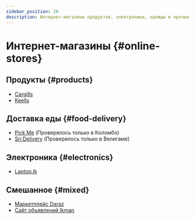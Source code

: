 ```yaml
---
sidebar_position: 20
description: Интернет-магазины продуктов, электроники, одежды и прочее
---
```


# Интернет-магазины {#online-stores}

## Продукты {#products}

- [Cargills](https://cargillsonline.com/Web/Index)
- [Keells](https://www.keellssuper.com/home)

## Доставка еды {#food-delivery}

- [Pick Me](https://pickme.lk/) (Проверялось только в Коломбо)
- [Sri Delivery](https://www.sridelivery.com/) (Проверялось только в Велигаме)

## Электроника {#electronics}

- [Laptop.lk](https://www.laptop.lk/)

## Смешанное {#mixed}

- [Маркетплейс Daraz](https://www.daraz.lk/)
- [Сайт объявлений Ikman](https://ikman.lk/en)
